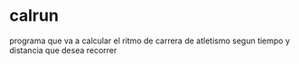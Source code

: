 # calrun
programa que va a calcular el ritmo de carrera de atletismo segun tiempo y distancia que desea recorrer
